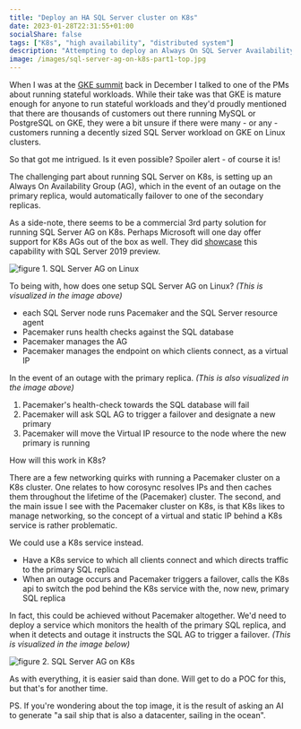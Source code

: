 ```yaml
---
title: "Deploy an HA SQL Server cluster on K8s"
date: 2023-01-28T22:31:55+01:00
socialShare: false
tags: ["K8s", "high availability", "distributed system"]
description: "Attempting to deploy an Always On SQL Server Availability Group on Kubernetes"
image: /images/sql-server-ag-on-k8s-part1-top.jpg
---
```


When I was at the [GKE summit](/blog/gke-summit-22) back in December I talked to one of the PMs about running
stateful workloads. While their take was that GKE is mature enough for anyone to run stateful workloads
and they'd proudly mentioned that there are thousands of customers out there running MySQL or PostgreSQL
on GKE, they were a bit unsure if there were many - or any - customers running a decently sized SQL Server
workload on GKE on Linux clusters.

So that got me intrigued. Is it even possible? Spoiler alert - of course it is!

The challenging part about running SQL Server on K8s, is setting up an Always On Availability Group (AG), which
in the event of an outage on the primary replica, would automatically failover to one
of the secondary replicas.

As a side-note, there seems to be a commercial 3rd party solution for running SQL Server AG on K8s. Perhaps Microsoft
will one day offer support for K8s AGs out of the box as well. They did
[showcase](https://github.com/microsoft/sql-server-samples/tree/master/samples/features/high%20availability/Kubernetes)
this capability with SQL Server 2019 preview.


<img src="/images/sql-server-ag-on-k8s-part1-1.png" alt="figure 1. SQL Server AG on Linux" class="full-width"/>

To being with, how does one setup SQL Server AG on Linux? _(This is visualized in the image above)_
* each SQL Server node runs Pacemaker and the SQL Server resource agent
* Pacemaker runs health checks against the SQL database
* Pacemaker manages the AG
* Pacemaker manages the endpoint on which clients connect, as a virtual IP

In the event of an outage with the primary replica. _(This is also visualized in the image above)_
1. Pacemaker's health-check towards the SQL database will fail
1. Pacemaker will ask SQL AG to trigger a failover and designate a new primary
1. Pacemaker will move the Virtual IP resource to the node where the new primary is running

How will this work in K8s?

There are a few networking quirks with running a Pacemaker cluster on a K8s cluster.
One relates to how corosync resolves IPs and then caches them throughout the lifetime of the (Pacemaker) cluster.
The second, and the main issue I see with the Pacemaker cluster on K8s, is that K8s likes to manage networking,
so the concept of a virtual and static IP behind a K8s service is rather problematic.

We could use a K8s service instead.

* Have a K8s service to which all clients connect and which directs traffic to the primary SQL replica
* When an outage occurs and Pacemaker triggers a failover, calls the K8s api to switch the pod behind the
K8s service with the, now new, primary SQL replica

In fact, this could be achieved without Pacemaker altogether. We'd need to deploy a service which monitors the health of
the primary SQL replica, and when it detects and outage it instructs the SQL AG to trigger a failover. _(This is visualized in the image below)_

<img src="/images/sql-server-ag-on-k8s-part1-2.png" alt="figure 2. SQL Server AG on K8s" class="half-width"/>

As with everything, it is easier said than done. Will get to do a POC for this, but that's for another time.

PS. If you're wondering about the top image, it is the result of asking an AI to generate "a sail ship that is also
 a datacenter, sailing in the ocean".
